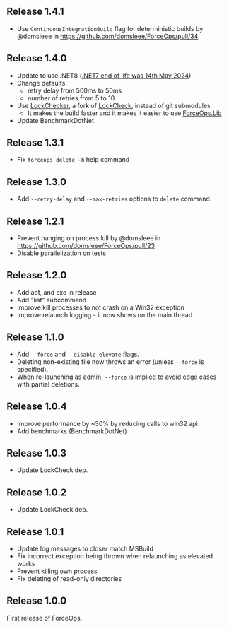 ## Release 1.4.1
* Use `ContinuousIntegrationBuild` flag for deterministic builds by @domsleee in https://github.com/domsleee/ForceOps/pull/34

## Release 1.4.0
* Update to use .NET8 ([.NET7 end of life was 14th May 2024](https://learn.microsoft.com/en-us/lifecycle/products/microsoft-net-and-net-core))
* Change defaults:
   *  retry delay from 500ms to 50ms
   * number of retries from 5 to 10
* Use [LockChecker](https://www.nuget.org/packages/lockchecker), a fork of [LockCheck](https://github.com/cklutz/LockCheck), instead of git submodules
   * It makes the build faster and it makes it easier to use [ForceOps.Lib](https://www.nuget.org/packages/ForceOps.Lib)
* Update BenchmarkDotNet

## Release 1.3.1
* Fix `forceops delete -h` help command

## Release 1.3.0
* Add `--retry-delay` and `--max-retries` options to `delete` command.

## Release 1.2.1
* Prevent hanging on process kill by @domsleee in https://github.com/domsleee/ForceOps/pull/23
* Disable parallelization on tests

## Release 1.2.0
* Add aot, and exe in release
* Add "list" subcommand
* Improve kill processes to not crash on a Win32 exception
* Improve relaunch logging - it now shows on the main thread

## Release 1.1.0
* Add `--force` and `--disable-elevate` flags.
* Deleting non-existing file now throws an error (unless `--force` is specified).
* When re-launching as admin, `--force` is implied to avoid edge cases with partial deletions.

## Release 1.0.4
* Improve performance by ~30% by reducing calls to win32 api
* Add benchmarks (BenchmarkDotNet)

## Release 1.0.3
* Update LockCheck dep.

## Release 1.0.2

* Update LockCheck dep.

## Release 1.0.1

* Update log messages to closer match MSBuild
* Fix incorrect exception being thrown when relaunching as elevated works
* Prevent killing own process
* Fix deleting of read-only directories

## Release 1.0.0

First release of ForceOps.
